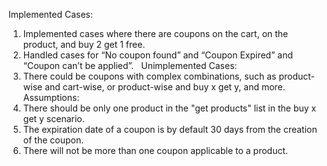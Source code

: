 Implemented Cases:
1.	Implemented cases where there are coupons on the cart, on the product, and buy 2 get 1 free.
2.	Handled cases for “No coupon found” and “Coupon Expired” and “Coupon can’t be applied”.
 
Unimplemented Cases:
1. There could be coupons with complex combinations, such as product-wise and cart-wise, or product-wise and buy x get y, and more.
 
 Assumptions:
1. There should be only one product in the "get products" list in the buy x get y scenario.
2. The expiration date of a coupon is by default 30 days from the creation of the coupon.
3. There will not be more than one coupon applicable to a product.
